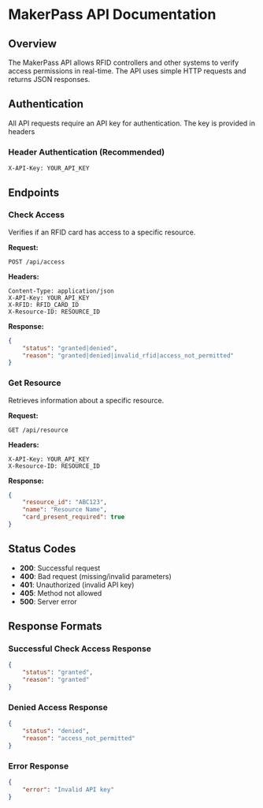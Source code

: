 # MakerPass API Documentation

## Overview
The MakerPass API allows RFID controllers and other systems to verify access permissions in real-time. The API uses simple HTTP requests and returns JSON responses.

## Authentication
All API requests require an API key for authentication. The key is provided in headers

### Header Authentication (Recommended)
```
X-API-Key: YOUR_API_KEY
```

## Endpoints

### Check Access
Verifies if an RFID card has access to a specific resource.

**Request:**
```
POST /api/access
```

**Headers:**
```
Content-Type: application/json
X-API-Key: YOUR_API_KEY
X-RFID: RFID_CARD_ID
X-Resource-ID: RESOURCE_ID
```

**Response:**
```json
{
    "status": "granted|denied",
    "reason": "granted|denied|invalid_rfid|access_not_permitted"
}
```

### Get Resource
Retrieves information about a specific resource.

**Request:**
```
GET /api/resource
```

**Headers:**
```
X-API-Key: YOUR_API_KEY
X-Resource-ID: RESOURCE_ID
```

**Response:**
```json
{
    "resource_id": "ABC123",
    "name": "Resource Name",
    "card_present_required": true
}
```

## Status Codes
- **200**: Successful request
- **400**: Bad request (missing/invalid parameters)
- **401**: Unauthorized (invalid API key)
- **405**: Method not allowed
- **500**: Server error

## Response Formats

### Successful Check Access Response
```json
{
    "status": "granted",
    "reason": "granted"
}
```

### Denied Access Response
```json
{
    "status": "denied", 
    "reason": "access_not_permitted"
}
```

### Error Response
```json
{
    "error": "Invalid API key"
}
```